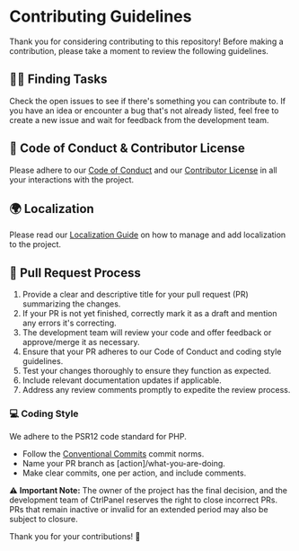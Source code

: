 # Contributing Guidelines

Thank you for considering contributing to this repository! Before making a contribution, please take a moment to review the following guidelines.

## 🕵️‍♂️ Finding Tasks

Check the open issues to see if there's something you can contribute to. If you have an idea or encounter a bug that's not already listed, feel free to create a new issue and wait for feedback from the development team.

## 🤝 Code of Conduct & Contributor License

Please adhere to our [Code of Conduct](https://github.com/Ctrlpanel-gg/panel/blob/main/.github/CODE_OF_CONDUCT.md) and our [Contributor License](https://github.com/Ctrlpanel-gg/panel/blob/main/CONTRIBUTOR_LICENSE_AGREEMENT.md) in all your interactions with the project.

## 🌍 Localization

Please read our [Localization Guide](https://github.com/Ctrlpanel-gg/panel/blob/main/lang/README.md) on how to manage and add localization to the project.

## 🚀 Pull Request Process

1. Provide a clear and descriptive title for your pull request (PR) summarizing the changes.
2. If your PR is not yet finished, correctly mark it as a draft and mention any errors it's correcting.
3. The development team will review your code and offer feedback or approve/merge it as necessary.
4. Ensure that your PR adheres to our Code of Conduct and coding style guidelines.
5. Test your changes thoroughly to ensure they function as expected.
6. Include relevant documentation updates if applicable.
7. Address any review comments promptly to expedite the review process.

### 💻 Coding Style

We adhere to the PSR12 code standard for PHP.

- Follow the [Conventional Commits](https://www.conventionalcommits.org/en/v1.0.0/) commit norms.
- Name your PR branch as [action]/what-you-are-doing.
- Make clear commits, one per action, and include comments.

⚠️ **Important Note:** The owner of the project has the final decision, and the development team of CtrlPanel reserves the right to close incorrect PRs. PRs that remain inactive or invalid for an extended period may also be subject to closure.

Thank you for your contributions! 🎉
